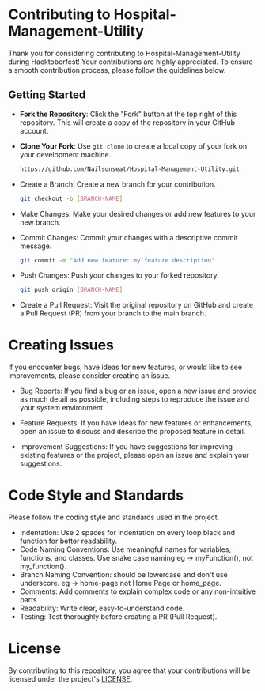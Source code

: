 # Contributing to Hospital-Management-Utility

Thank you for considering contributing to Hospital-Management-Utility during Hacktoberfest! Your contributions are highly appreciated. To ensure a smooth contribution process, please follow the guidelines below.

## Getting Started

- **Fork the Repository**: Click the "Fork" button at the top right of this repository. This will create a copy of the repository in your GitHub account.
- **Clone Your Fork**: Use `git clone` to create a local copy of your fork on your development machine.

   ```bash
   https://github.com/Nailsonseat/Hospital-Management-Utility.git
  
- Create a Branch: Create a new branch for your contribution.
  ```bash
  git checkout -b [BRANCH-NAME]
- Make Changes: Make your desired changes or add new features to your new branch.
- Commit Changes: Commit your changes with a descriptive commit message.
  ```bash
  git commit -m "Add new feature: my feature description"
- Push Changes: Push your changes to your forked repository.
  ```bash
  git push origin [BRANCH-NAME]
- Create a Pull Request: Visit the original repository on GitHub and create a Pull Request (PR) from your branch to the main branch.


# Creating Issues

If you encounter bugs, have ideas for new features, or would like to see improvements, please consider creating an issue.

- Bug Reports: If you find a bug or an issue, open a new issue and provide as much detail as possible, including steps to reproduce the issue and your system environment.

- Feature Requests: If you have ideas for new features or enhancements, open an issue to discuss and describe the proposed feature in detail.

- Improvement Suggestions: If you have suggestions for improving existing features or the project, please open an issue and explain your suggestions.

# Code Style and Standards

Please follow the coding style and standards used in the project.

  - Indentation: Use 2 spaces for indentation on every loop black and function for better readability.
  - Code Naming Conventions: Use meaningful names for variables, functions, and classes. Use snake case naming eg -> myFunction(), not my_function().
  - Branch Naming Convention: should be lowercase and don't use underscore. eg -> home-page not Home Page or home_page.
  - Comments: Add comments to explain complex code or any non-intuitive parts
  - Readability: Write clear, easy-to-understand code.
  - Testing: Test thoroughly before creating a PR (Pull Request).

# License

By contributing to this repository, you agree that your contributions will be licensed under the project's [LICENSE](https://github.com/Nailsonseat/Hospital-Management-Utility/blob/c85b623efd0b0776a0ac80426c7e95d7aa99d77b/LICENSE).

